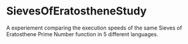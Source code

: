 # SievesOfEratostheneStudy
A experiement comparing the execution speeds of the same Sieves of Eratosthene Prime Number function in 5 different languages.
